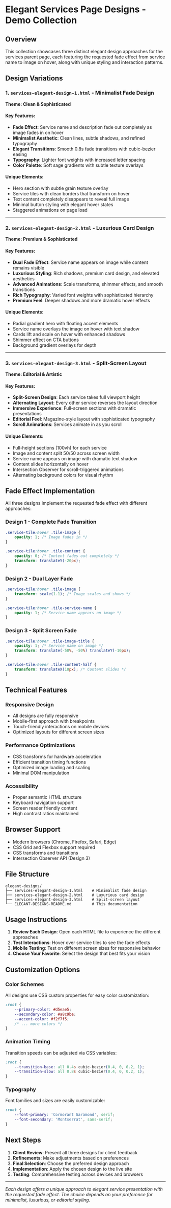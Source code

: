 # Elegant Services Page Designs - Demo Collection

## Overview
This collection showcases three distinct elegant design approaches for the services parent page, each featuring the requested fade effect from service name to image on hover, along with unique styling and interaction patterns.

## Design Variations

### 1. `services-elegant-design-1.html` - Minimalist Fade Design
**Theme: Clean & Sophisticated**

#### Key Features:
- **Fade Effect**: Service name and description fade out completely as image fades in on hover
- **Minimalist Aesthetic**: Clean lines, subtle shadows, and refined typography
- **Elegant Transitions**: Smooth 0.8s fade transitions with cubic-bezier easing
- **Typography**: Lighter font weights with increased letter spacing
- **Color Palette**: Soft sage gradients with subtle texture overlays

#### Unique Elements:
- Hero section with subtle grain texture overlay
- Service tiles with clean borders that transform on hover
- Text content completely disappears to reveal full image
- Minimal button styling with elegant hover states
- Staggered animations on page load

---

### 2. `services-elegant-design-2.html` - Luxurious Card Design
**Theme: Premium & Sophisticated**

#### Key Features:
- **Dual Fade Effect**: Service name appears on image while content remains visible
- **Luxurious Styling**: Rich shadows, premium card design, and elevated aesthetics
- **Advanced Animations**: Scale transforms, shimmer effects, and smooth transitions
- **Rich Typography**: Varied font weights with sophisticated hierarchy
- **Premium Feel**: Deeper shadows and more dramatic hover effects

#### Unique Elements:
- Radial gradient hero with floating accent elements
- Service name overlays the image on hover with text shadow
- Cards lift and scale on hover with enhanced shadows
- Shimmer effect on CTA buttons
- Background gradient overlays for depth

---

### 3. `services-elegant-design-3.html` - Split-Screen Layout
**Theme: Editorial & Artistic**

#### Key Features:
- **Split-Screen Design**: Each service takes full viewport height
- **Alternating Layout**: Every other service reverses the layout direction
- **Immersive Experience**: Full-screen sections with dramatic presentations
- **Editorial Feel**: Magazine-style layout with sophisticated typography
- **Scroll Animations**: Services animate in as you scroll

#### Unique Elements:
- Full-height sections (100vh) for each service
- Image and content split 50/50 across screen width
- Service name appears on image with dramatic text shadow
- Content slides horizontally on hover
- Intersection Observer for scroll-triggered animations
- Alternating background colors for visual rhythm

## Fade Effect Implementation

All three designs implement the requested fade effect with different approaches:

### Design 1 - Complete Fade Transition
```css
.service-tile:hover .tile-image {
    opacity: 1; /* Image fades in */
}

.service-tile:hover .tile-content {
    opacity: 0; /* Content fades out completely */
    transform: translateY(-20px);
}
```

### Design 2 - Dual Layer Fade
```css
.service-tile:hover .tile-image {
    transform: scale(1.1); /* Image scales and shows */
}

.service-tile:hover .tile-service-name {
    opacity: 1; /* Service name appears on image */
}
```

### Design 3 - Split Screen Fade
```css
.service-tile:hover .tile-image-title {
    opacity: 1; /* Service name on image */
    transform: translate(-50%, -50%) translateY(-10px);
}

.service-tile:hover .tile-content-half {
    transform: translateX(10px); /* Content slides */
}
```

## Technical Features

### Responsive Design
- All designs are fully responsive
- Mobile-first approach with breakpoints
- Touch-friendly interactions on mobile devices
- Optimized layouts for different screen sizes

### Performance Optimizations
- CSS transforms for hardware acceleration
- Efficient transition timing functions
- Optimized image loading and scaling
- Minimal DOM manipulation

### Accessibility
- Proper semantic HTML structure
- Keyboard navigation support
- Screen reader friendly content
- High contrast ratios maintained

## Browser Support
- Modern browsers (Chrome, Firefox, Safari, Edge)
- CSS Grid and Flexbox support required
- CSS transforms and transitions
- Intersection Observer API (Design 3)

## File Structure
```
elegant-designs/
├── services-elegant-design-1.html    # Minimalist fade design
├── services-elegant-design-2.html    # Luxurious card design
├── services-elegant-design-3.html    # Split-screen layout
└── ELEGANT-DESIGNS-README.md         # This documentation
```

## Usage Instructions

1. **Review Each Design**: Open each HTML file to experience the different approaches
2. **Test Interactions**: Hover over service tiles to see the fade effects
3. **Mobile Testing**: Test on different screen sizes for responsive behavior
4. **Choose Your Favorite**: Select the design that best fits your vision

## Customization Options

### Color Schemes
All designs use CSS custom properties for easy color customization:
```css
:root {
    --primary-color: #d5eae5;
    --secondary-color: #a8c9be;
    --accent-color: #f2f7f5;
    /* ... more colors */
}
```

### Animation Timing
Transition speeds can be adjusted via CSS variables:
```css
:root {
    --transition-base: all 0.4s cubic-bezier(0.4, 0, 0.2, 1);
    --transition-slow: all 0.8s cubic-bezier(0.4, 0, 0.2, 1);
}
```

### Typography
Font families and sizes are easily customizable:
```css
:root {
    --font-primary: 'Cormorant Garamond', serif;
    --font-secondary: 'Montserrat', sans-serif;
}
```

## Next Steps

1. **Client Review**: Present all three designs for client feedback
2. **Refinements**: Make adjustments based on preferences
3. **Final Selection**: Choose the preferred design approach
4. **Implementation**: Apply the chosen design to the live site
5. **Testing**: Comprehensive testing across devices and browsers

---

*Each design offers a unique approach to elegant service presentation with the requested fade effect. The choice depends on your preference for minimalist, luxurious, or editorial styling.* 